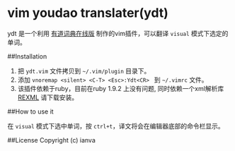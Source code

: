 # vim youdao translater(ydt)

ydt 是一个利用 [有道词典在线版](http://dict.youdao.com/) 制作的vim插件，可以翻译 `visual` 模式下选定的单词。

##Installation

1. 把 `ydt.vim` 文件拷贝到 `~/.vim/plugin` 目录下。
2. 添加 `vnoremap <silent> <C-T> <Esc>:Ydt<CR> ` 到 `~/.vimrc` 文件。
3. 该插件依赖于ruby，目前在ruby 1.9.2 上没有问题, 同时依赖一个xml解析库 [REXML](http://raa.ruby-lang.org/project/rexml/) 请下载安装。

##How to use it

在 `visual` 模式下选中单词，按 `ctrl+t`，译文将会在编辑器底部的命令栏显示。 


##License
Copyright (c) ianva


